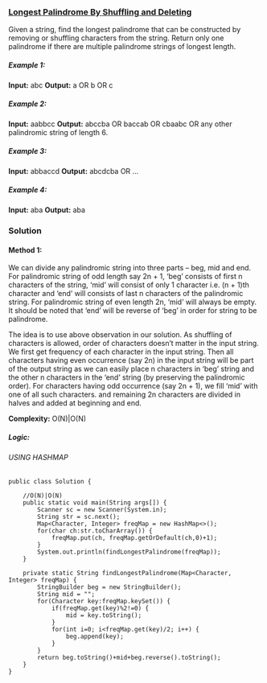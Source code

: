 ### [Longest Palindrome By Shuffling and Deleting](https://www.geeksforgeeks.org/find-longest-palindrome-formed-by-removing-or-shuffling-chars-from-string/)
Given a string, find the longest palindrome that can be constructed by removing or shuffling characters from the string. Return only one palindrome if there are multiple palindrome strings of longest length.

##### Example 1:
**Input:** abc
**Output:** a OR b OR c

##### Example 2:
**Input:** aabbcc
**Output:** abccba OR baccab OR cbaabc OR
any other palindromic string of length 6.

##### Example 3:
**Input:** abbaccd
**Output:** abcdcba OR ...

##### Example 4:
**Input:** aba
**Output:** aba

### Solution
#### Method 1:
We can divide any palindromic string into three parts – beg, mid and end. For palindromic string of odd length say 2n + 1, ‘beg’ consists of first n characters of the string, ‘mid’ will consist of only 1 character i.e. (n + 1)th character and ‘end’ will consists of last n characters of the palindromic string. For palindromic string of even length 2n, ‘mid’ will always be empty. It should be noted that ‘end’ will be reverse of ‘beg’ in order for string to be palindrome.

The idea is to use above observation in our solution. As shuffling of characters is allowed, order of characters doesn’t matter in the input string. We first get frequency of each character in the input string. Then all characters having even occurrence (say 2n) in the input string will be part of the output string as we can easily place n characters in ‘beg’ string and the other n characters in the ‘end’ string (by preserving the palindromic order). For characters having odd occurrence (say 2n + 1), we fill ‘mid’ with one of all such characters. and remaining 2n characters are divided in halves and added at beginning and end.

**Complexity:** O(N)|O(N)

##### Logic:
###### USING HASHMAP
```
public class Solution {

	//O(N)|O(N)
	public static void main(String args[]) {
		Scanner sc = new Scanner(System.in);
		String str = sc.next();
		Map<Character, Integer> freqMap = new HashMap<>();
		for(char ch:str.toCharArray()) {
			freqMap.put(ch, freqMap.getOrDefault(ch,0)+1);
		}
		System.out.println(findLongestPalindrome(freqMap));
	}

	private static String findLongestPalindrome(Map<Character, Integer> freqMap) {
		StringBuilder beg = new StringBuilder();
		String mid = "";
		for(Character key:freqMap.keySet()) {
			if(freqMap.get(key)%2!=0) {
				mid = key.toString();
			}
			for(int i=0; i<freqMap.get(key)/2; i++) {
				beg.append(key);
			}
		}
		return beg.toString()+mid+beg.reverse().toString();
	}
}

```

